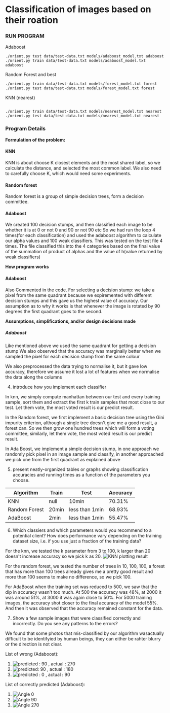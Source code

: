 # Classification of images based on their roation


### RUN PROGRAM

Adaboost

```shell
./orient.py test data/test-data.txt models/adaboost_model.txt adaboost
./orient.py train data/test-data.txt models/adaboost_model.txt adaboost
```

Random Forest and best

```shell
./orient.py train data/test-data.txt models/forest_model.txt forest
./orient.py test data/test-data.txt models/forest_model.txt forest
```
KNN (nearest)

```shell

./orient.py train data/test-data.txt models/nearest_model.txt nearest
./orient.py test data/test-data.txt models/nearest_model.txt nearest
```


### Program Details

**Formulation of the problem:**

#### KNN
KNN is about choose K closest elements and the most shared label, so we calculate the distance, and selected the most common label. We also need to carefully choose K, which would need some experiments.

#### Random forest
Random forest is a group of simple decision trees, form a decision committee.

#### Adaboost
We created 100 decision stumps, and then classified each image to be whether it is at 0 or not 0 and 90 or not 90 etc
So we had run the loop 4 times(for each classification) and used the adaboost algorithm to calculate our alpha values
and 100 weak classifiers.
This was tested on the test file 4 times.  The file classified this into the 4 categories based on the final value of the
summation of product of alphas and  the value of h(value returned by weak classifiers)

 **How program works**

#### Adaboost
Also Commented in the code.
For selecting a decision stump: we take a pixel from the same quadrant because we expiremented with different
decision stumps and this gave us the highest value of accuracy. Our assumption as to why it works is that whenever the
image is rotated by 90 degrees the first quadrant goes to the second.

 **Assumptions, simplifications, and/or design decisions made**


##### Adaboost
Like mentioned above we used the same quadrant for getting a decision stump
We also observed that the accuracy was marginally better when we sampled the pixel for each decision stump from the
same colour

We also preprocessed the data trying to normalise it, but it gave low accuracy, therefore we assume it lost a lot of
features when we normalise the data along the columns


4. introduce how you implement each classifier

In knn, we simply compute manhattan between our test and every training sample, sort them and extract the first k train samples that most close to our test.
Let them vote, the most voted result is our predict result.

In the Random forest, we first implement a basic decision tree using the Gini impurity criterion, although a single tree doesn't give me a good result, a forest can. So we then grow one hundred trees which will form a voting committee, similarly, let them vote, the most voted result is our predict result.

In Ada Boost, we implement a simple decision stump, in one approach we randomly pick pixel in an image sample and classify, in another approached we pick one from the first quadrant as explained above

5. present neatly-organized tables or graphs showing classification accuracies and running times as a function of the parameters you choose.

| Algorithm 	| Train 	| Test 	| Accuracy 	|
|---------------	|-------	|----------------	|----------	|
| KNN 	| null 	| 10min 	| 70.31% 	|
| Random Forest 	| 20min 	| less than 1min 	| 68.93% 	|
| AdaBoost 	| 2min 	| less than 1min 	| 55.47% 	|

6. Which classiers and which parameters would you recommend to a potential client? How does performance vary depending on the training dataset size, i.e. if you use just a fraction of the training data?

For the knn, we tested the k parameter from 3 to 100, k larger than 20 doesn't increase accuracy so we pick k as 20.
![KNN plotting result](data/WX20181209-100624.png)

For the random forest, we tested the number of trees in 10, 100, 100, a forest that has more than 100 trees already gives me a pretty good result and more than 100 seems to make no difference, so we pick 100.

For AdaBoost when the training set was reduced to 500, we saw that the dip in accuracy wasn't too much. At 500 the accuracy was 48%, at 2000 it was around 51%, at 3000 it was again close to 50%. For 5000 training images, the accuracy shot closer to the final accuracy of the model 55%. And then it was observed that the accuracy remained constant for the data.

7. Show a few sample images that were classified correctly and incorrectly. Do you see any patterns to the errors?

We found that some photos that ​mis-classified​ by our algorithm ​was​ ​actually​ ​difficult​ ​to​ ​be identifyied ​by human beings, they can either be rahter blurry or the direction is not clear.

List of wrong (Adaboost):
1. ![predicted : 90 , actual : 270](https://c2.staticflickr.com/6/5327/9995085083_caaedd981c.jpg "Predicted: 90, Actual: 270")
2. ![predicted: 90 , actual : 180](https://c2.staticflickr.com/6/5498/9944682215_0ca008f3b0.jpg "predicted: 90 , actual : 180")
3. ![predicted : 0 , actual : 90](https://c2.staticflickr.com/6/5508/9694305901_782c62dfdb.jpg "predicted : 0 , actual : 90")

List of correctly predicted (Adaboost):
1. ![Angle 0](https://c2.staticflickr.com/6/5467/9760490031_5509d5779f.jpg "Angle 0")
2. ![Angle 90](https://c2.staticflickr.com/6/5468/9646375952_6dc31aa001.jpg "Angle 90")
3. ![Angle 270](https://c2.staticflickr.com/8/7294/9623930399_525ddf3a3b.jpg "Angle 270")

